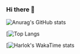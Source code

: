 ### Hi there 👋

![Anurag's GitHub stats](https://github-readme-stats.vercel.app/api?username=nikkou-0814&show_icons=true&theme=radical)

[![Top Langs](https://github-readme-stats.vercel.app/api/top-langs/?username=nikkou-0814&theme=radical)

[![Harlok's WakaTime stats](https://github-readme-stats.vercel.app/api/wakatime?username=nikkou-0814&theme=radical)
